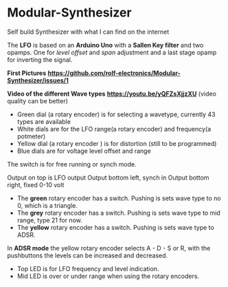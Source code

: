 # Modular-Synthesizer
Self build Synthesizer with what I can find on the internet

The **LFO** is based on an **Arduino Uno** with a **Sallen Key filter** and two opamps. One for *level offset* and *span* adjustment and a last stage opamp for inverting the signal.

**First Pictures** **https://github.com/rolf-electronics/Modular-Synthesizer/issues/1**

**Video of the different Wave types** **https://youtu.be/yQFZsXjjzXU**
(video quality can be better)

* Green dial   (a rotary encoder) is for selecting a wavetype, currently 43 types are available
* White dials  are for the LFO range(a rotary encoder) and frequency(a potmeter)
* Yellow dial  (a rotary encoder ) is for distortion (still to be programmed)
* Blue dials   are for voltage level offset and range

The switch is for free running or synch mode.

Output on top is LFO output
Output bottom left, synch in
Output bottom right, fixed 0-10 volt

* The **green**  rotary encoder has a switch. Pushing is sets wave type to no 0, which is a triangle.
* The **grey**   rotary encoder has a switch. Pushing is sets wave type to mid range, type 21 for now.
* The **yellow** rotary encoder has a switch. Pushing is sets wave type to ADSR.

In **ADSR mode** the yellow rotary encoder selects A - D - S or R, with the pushbuttons the levels can be increased and decreased.

* Top LED is for LFO frequency and level indication.
* Mid LED is over or under range when using the rotary encoders.
